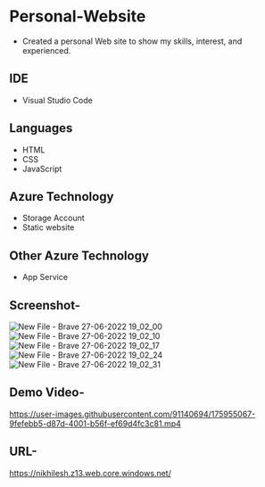 # Personal-Website
- Created a personal Web site to show my skills, interest, and experienced.

## IDE 
- Visual Studio Code

## Languages
- HTML
- CSS
- JavaScript

## Azure Technology 
- Storage Account
- Static website

## Other Azure Technology
- App Service

## Screenshot-
![New File - Brave 27-06-2022 19_02_00](https://user-images.githubusercontent.com/91140694/175954169-7bcf9f00-f9d7-4b83-b1e6-e23d18e9e50e.png)
![New File - Brave 27-06-2022 19_02_10](https://user-images.githubusercontent.com/91140694/175954188-4cdeadec-fbfe-4446-a892-3e3504660b2e.png)
![New File - Brave 27-06-2022 19_02_17](https://user-images.githubusercontent.com/91140694/175954192-c8c78976-a0c8-4509-8520-84717f91dc5f.png)
![New File - Brave 27-06-2022 19_02_24](https://user-images.githubusercontent.com/91140694/175954197-503b8e3a-7320-4747-b0c6-d33e5464e7bf.png)
![New File - Brave 27-06-2022 19_02_31](https://user-images.githubusercontent.com/91140694/175954202-7f42bdbf-04f2-44b7-8167-d3c8a8501053.png)

## Demo Video-
https://user-images.githubusercontent.com/91140694/175955067-9fefebb5-d87d-4001-b56f-ef69d4fc3c81.mp4

## URL-
https://nikhilesh.z13.web.core.windows.net/
